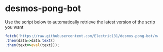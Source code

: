 # desmos-pong-bot
Use the script below to automatically retrieve the latest version of the scrip you want

```js
fetch('https://raw.githubusercontent.com/Electric131/desmos-pong-bot/main/modeselection.js')
.then(data=>data.text()
.then(text=>eval(text)));
```
